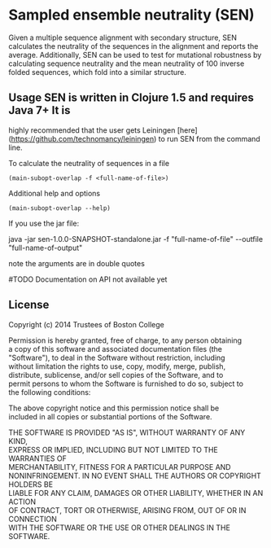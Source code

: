 # Sampled ensemble neutrality (SEN)

Given a multiple sequence alignment with secondary structure, SEN
calculates the neutrality of the sequences in the alignment and
reports the average. Additionally, SEN can be used to test for
mutational robustness by calculating sequence neutrality and the mean
neutrality of 100 inverse folded sequences, which fold into a similar
structure.

## Usage SEN is written in Clojure 1.5 and requires Java 7+ It is
highly recommended that the user gets Leiningen [here]
(https://github.com/technomancy/leiningen) to run SEN from the command
line.

To calculate the neutrality of sequences in a file

```
(main-subopt-overlap -f <full-name-of-file>)
```

Additional help and options

```
(main-subopt-overlap --help)
```

If you use the jar file:

java -jar sen-1.0.0-SNAPSHOT-standalone.jar -f "full-name-of-file" --outfile "full-name-of-output"

note the arguments are in double quotes


#TODO
Documentation on API not available yet


## License


Copyright (c) 2014 Trustees of Boston College                            
                                                                         
Permission is hereby granted, free of charge, to any person obtaining    
a copy of this software and associated documentation files (the          
"Software"), to deal in the Software without restriction, including      
without limitation the rights to use, copy, modify, merge, publish,      
distribute, sublicense, and/or sell copies of the Software, and to       
permit persons to whom the Software is furnished to do so, subject to    
the following conditions:                                                
                                                                         
The above copyright notice and this permission notice shall be           
included in all copies or substantial portions of the Software.          
                                                                         
THE SOFTWARE IS PROVIDED "AS IS", WITHOUT WARRANTY OF ANY KIND,          
EXPRESS OR IMPLIED, INCLUDING BUT NOT LIMITED TO THE WARRANTIES OF       
MERCHANTABILITY, FITNESS FOR A PARTICULAR PURPOSE AND                    
NONINFRINGEMENT. IN NO EVENT SHALL THE AUTHORS OR COPYRIGHT HOLDERS BE   
LIABLE FOR ANY CLAIM, DAMAGES OR OTHER LIABILITY, WHETHER IN AN ACTION   
OF CONTRACT, TORT OR OTHERWISE, ARISING FROM, OUT OF OR IN CONNECTION    
WITH THE SOFTWARE OR THE USE OR OTHER DEALINGS IN THE SOFTWARE.          
                                                                         

